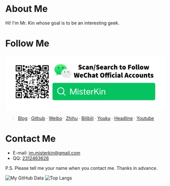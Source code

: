 # About Me
Hi! I'm Mr. Kin whose goal is to be an interesting geek.

# Follow Me
![Search to Follow WeChat Official Accounts: MisterKin](./wechat_official_accounts_en.webp "Scan/Search to Follow WeChat Official Accounts: MisterKin")

> [Blog][] · [Github][] · [Weibo][] · [Zhihu][] · [Bilibili][] · [Youku][] · [Headline][] · [Youtube][]

[Blog]: https://mister-kin.github.io
[Github]: https://github.com/mister-kin
[Weibo]: https://weibo.com/6270111192/profile?topnav=1&wvr=6&is_all=1
[Bilibili]: http://space.bilibili.com/17025250?
[Youku]: http://i.youku.com/i/UNjA3MTk5Mjgw?spm=a2hzp.8253869.0.0
[Youtube]: https://www.youtube.com/channel/UCNhtdG6whC5mlRDkrhQ0wLA?view_as=public
[Headline]: https://www.toutiao.com/c/user/835254071079053/#mid=1663279303982091
[Zhihu]: https://www.zhihu.com/people/drwu-94

# Contact Me
- E-mail: im.misterkin@gmail.com
- QQ: [2312463626](tencent://AddContact/?fromId=45&fromSubId=1&subcmd=all&uin=2312463626&website=www.oicqzone.com)

P.S. Please tell me your name when you contact me. Thanks in advance.

![My GitHub Data](https://github-readme-stats.vercel.app/api?username=Mister-Kin) ![Top Langs](https://github-readme-stats.vercel.app/api/top-langs/?username=Mister-Kin&layout=compact)
